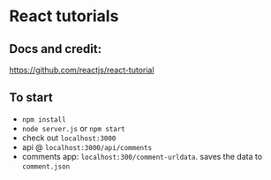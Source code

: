 React tutorials
===============

## Docs and credit: 
https://github.com/reactjs/react-tutorial

## To start
- `npm install`
- `node server.js` or `npm start`
- check out `localhost:3000`
- api @ `localhost:3000/api/comments`
- comments app: `localhost:300/comment-urldata`. saves the data to `comment.json`
 


